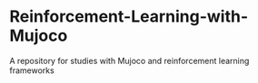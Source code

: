 # Reinforcement-Learning-with-Mujoco
A repository for studies with Mujoco and reinforcement learning frameworks
